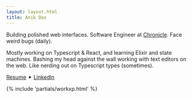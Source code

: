 ```yaml
---
layout: layout.html
title: Anik Das
---
```


<section>

Building polished web interfaces. Software Engineer at [Chronicle](https://chroniclehq.com). Face weird bugs (daily).

Mostly working on Typescript & React, and learning Elixir and state machines. Bashing my head against the wall working with text editors on the web. Like nerding out on Typescript types (sometimes).

[Resume](https://drive.google.com/file/d/11RewrnkZ4WVkDOFusuqm-wCPPJjGt044/view?pli=1) ✦ [LinkedIn](https://www.linkedin.com/in/sadn1ck)

</section>

{% include 'partials/workxp.html' %}
